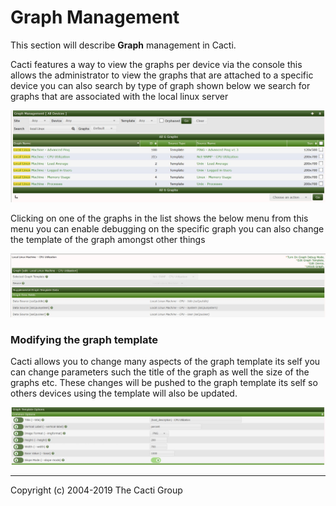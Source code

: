 # Graph Management

This section will describe **Graph** management in Cacti.

Cacti features a way to view the graphs per device via the console this allows the administrator to view the graphs that are attached to a specific device you can also search by type of graph shown below we search for graphs that are associated with the local linux server

![graph managment](images/cacti_graph_managment.JPG)

Clicking on one of the graphs in the list shows the below menu from this menu you can enable debugging on the specific graph
you can also change the template of the graph amongst other things

![Graph managment click](images/cacti_graph_managment_graph.JPG)

### Modifying the graph template

Cacti allows you to change many aspects of the graph template its self you can change parameters such the title of the graph
as well the size of the graphs etc. These changes will be pushed to the graph template its self so others devices using the template will also be updated.

![Graph template options](images/cacti_graph_template_options.JPG)

---
Copyright (c) 2004-2019 The Cacti Group

